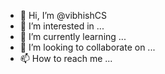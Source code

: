 - 👋 Hi, I’m @vibhishCS
- 👀 I’m interested in ...
- 🌱 I’m currently learning ...
- 💞️ I’m looking to collaborate on ...
- 📫 How to reach me ...

<!---
vibhishCS/vibhishCS is a ✨ special ✨ repository because its `README.md` (this file) appears on your GitHub profile.
You can click the Preview link to take a look at your changes.
--->
